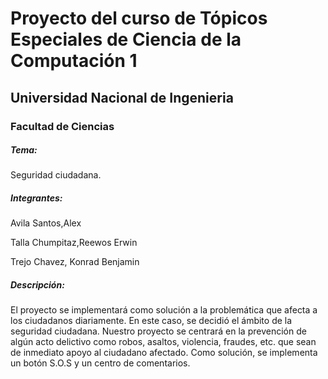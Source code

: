 # Proyecto del curso de  Tópicos Especiales de Ciencia de la Computación 1

## Universidad Nacional de Ingenieria

### Facultad de Ciencias

##### Tema:
Seguridad ciudadana.

##### Integrantes: 

Avila Santos,Alex

Talla Chumpitaz,Reewos Erwin

Trejo Chavez, Konrad Benjamin

##### Descripción:

El proyecto se implementará como solución a la problemática que afecta a los ciudadanos diariamente. En este caso, se decidió el ámbito de la seguridad ciudadana. Nuestro proyecto se centrará en la prevención de algún acto delictivo como robos, asaltos, violencia,  fraudes, etc. que sean de inmediato apoyo al ciudadano afectado. Como solución, se implementa un botón S.O.S y un centro de comentarios.


